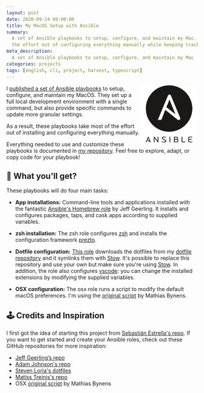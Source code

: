 ```yaml
---
layout: post
date: 2020-09-14 09:00:00
title: My MacOS Setup with Ansible
summary:
  A set of Ansible playbooks to setup, configure, and maintain my Mac. These playbooks take most of
  the effort out of configuring everything manually while keeping track of any changes.
meta_description:
  A set of Ansible playbooks to setup, configure, and maintain my Mac
categories: projects
tags: [english, cli, project, harvest, typescript]
---
```


<img
 src="https://raw.githubusercontent.com/flandrade/my-mac/master/media/ansible-256.png?token=ABTZYEODR7AZUVHRN5JN4US7KVV44"
  alt="Ansible logo"
  title="Ansible logo"
  style="width: 30%; min-width: 96px"
  align="right"
/>

I [published a set of Ansible playbooks][my repository] to setup, configure, and maintain my MacOS.
They set up a full local development environment with a single command, but also provide specific
commands to update more granular settings.

As a result, these playbooks take most of the effort out of installing and configuring everything
manually.

Everything needed to use and customize these playbooks is documented in
[my repository](https://github.com/flandrade/my-mac). Feel free to explore, adapt, or copy code for
your playbook!

## 📖 What you'll get?

These playbooks will do four main tasks:

- **App installations:** Command-line tools and applications installed with the fantastic [Ansible's
  Homebrew role] by Jeff Geerling. It installs and configures packages, taps, and cask apps
  according to supplied variables.

- **zsh installation:** The zsh role configures [zsh] and installs the configuration framework
  [prezto].

- **Dotfile configuration:** [This role][dotfiles role] downloads the dotfiles from my [dotfile
  repository] and it symlinks them with [Stow]. It's possible to replace this repository and use
  your own but make sure you're using [Stow]. In addition, the role also configures [vscode]: you
  can change the installed extensions by modifying the supplied variables.

- **OSX configuration:** The osx role runs a script to modify the default macOS preferences. I'm
  using the [original script] by Mathias Bynens.

## 🕹️ Credits and Inspiration

I first got the idea of starting this project from
[Sebastián Estrella's repo](https://github.com/sestrella/devbox). If you want to get started and
create your Ansible roles, check out these GitHub repositories for more inspiration:

- [Jeff Geerling’s repo](https://github.com/geerlingguy/mac-dev-playbook)
- [Adam Johnson's repo](https://github.com/adamchainz/mac-ansible)
- [Steven Loria's dotfiles](https://github.com/sloria/dotfiles)
- [Matiss Treinis's repo](https://github.com/Addvilz/dots)
- OSX [original script] by Mathias Bynens

[ansible's homebrew role]: https://galaxy.ansible.com/geerlingguy/homebrew
[zsh]: https://github.com/sorin-ionescu/prezto
[prezto]: https://github.com/sorin-ionescu/prezto
[stow]: https://www.gnu.org/software/stow/
[dotfile repository]: https://github.com/flandrade/dotfiles
[original script]: https://github.com/mathiasbynens/dotfiles
[vscode]: https://code.visualstudio.com/
[dotfiles role]: https://github.com/flandrade/my-mac/tree/master/roles/dotfiles
[my repository]: https://github.com/flandrade/my-mac
